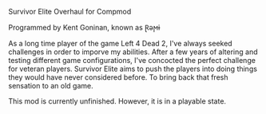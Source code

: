 Survivor Elite Overhaul for Compmod

Programmed by Kent Goninan, known as Ɽǝϻɨ

As a long time player of the game Left 4 Dead 2, I've always seeked challenges in order to imporve my abilities.
After a few years of altering and testing different game configurations, I've concocted the perfect challenge for veteran players.
Survivor Elite aims to push the players into doing things they would have never considered before. 
To bring back that fresh sensation to an old game.


This mod is currently unfinished. However, it is in a playable state. 
